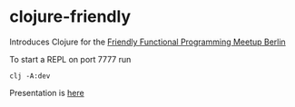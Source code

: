 # clojure-friendly
Introduces Clojure for the [Friendly Functional Programming Meetup Berlin](https://www.meetup.com/Friendly-Functional-Programming-Meetup-Berlin/)

To start a REPL on port 7777 run

```
clj -A:dev
```

Presentation is [here](https://github.com/zampino/clojure-friendly/blob/master/src/clojure_friendly.clj.md)
